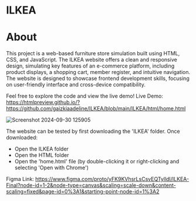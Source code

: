 # ILKEA

# About
This project is a web-based furniture store simulation built using HTML, CSS, and JavaScript. The ILKEA website offers a clean and responsive design, simulating key features of an e-commerce platform, including product displays, a shopping cart, member register, and intuitive navigation. The website is designed to showcase frontend development skills, focusing on user-friendly interface and cross-device compatibility.

Feel free to explore the code and view the live demo!
Live Demo: https://htmlpreview.github.io/?https://github.com/gaizkiaadeline/ILKEA/blob/main/ILKEA/html/home.html

![Screenshot 2024-09-30 125905](https://github.com/user-attachments/assets/48a0b9f4-7823-4363-8abd-d73732ae778a)

The website can be tested by first downloading the 'ILKEA' folder.
Once downloaded:
- Open the ILKEA folder
- Open the HTML folder
- Open the 'home.html' file (by double-clicking it or right-clicking and selecting 'Open with Chrome')

Figma Link:
https://www.figma.com/proto/yFK9KVhsrLsCsvEQTylldl/ILKEA-Final?node-id=1-2&node-type=canvas&scaling=scale-down&content-scaling=fixed&page-id=0%3A1&starting-point-node-id=1%3A2
